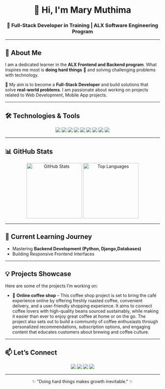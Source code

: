<h1 align="center">👋 Hi, I'm Mary Muthima</h1>
<h3 align="center">🚀 Full-Stack Developer in Training | ALX Software Engineering Program</h3>

---

## 🌟 About Me  
<p>
I am a dedicated learner in the <b>ALX Frontend and Backend program</b>. 
What inspires me most is <b>doing hard things</b> 💪 and solving challenging problems with technology.  
</p>

<p>
🎯 My aim is to become a <b>Full-Stack Developer</b> and build solutions that solve <b>real-world problems</b>.  
I am passionate about working on projects related to Web Development, Mobile App projects.
</p>

---

## 🛠️ Technologies & Tools  
<p align="center">
  <!-- Programming Languages -->
  <img src="https://img.shields.io/badge/Python-3776AB?style=for-the-badge&logo=python&logoColor=white"/>
  <img src="https://img.shields.io/badge/JavaScript-F7DF1E?style=for-the-badge&logo=javascript&logoColor=black"/>
  <img src="https://img.shields.io/badge/HTML5-E34F26?style=for-the-badge&logo=html5&logoColor=white"/>
  <img src="https://img.shields.io/badge/CSS3-1572B6?style=for-the-badge&logo=css3&logoColor=white"/>
  
  <!-- Frameworks -->
<img src="https://img.shields.io/badge/Django-092E20?style=for-the-badge&logo=django&logoColor=white"/>

  <!-- Databases -->
  <img src="https://img.shields.io/badge/MySQL-005C84?style=for-the-badge&logo=mysql&logoColor=white"/>
    
  <!-- Tools -->
  <img src="https://img.shields.io/badge/Git-F05032?style=for-the-badge&logo=git&logoColor=white"/>
  <img src="https://img.shields.io/badge/GitHub-181717?style=for-the-badge&logo=github&logoColor=white"/>
  <img src="https://img.shields.io/badge/VS%20Code-0078d7?style=for-the-badge&logo=visual-studio-code&logoColor=white"/>
</p>

---

## 📊 GitHub Stats  
<p align="center">
  <img src="https://github-readme-stats.vercel.app/api?username=Wambo-bit&show_icons=true&theme=tokyonight" alt="GitHub Stats" height="180px"/>
  <img src="https://github-readme-stats.vercel.app/api/top-langs/?username=Wambo-bit&layout=compact&theme=tokyonight" alt="Top Languages" height="180px"/>
</p>

---

## 🌱 Current Learning Journey  
- Mastering **Backend Development (Python, Django,Databases)**  
- Building Responsive Frontend Interfaces  

---

## 💡 Projects Showcase  
Here are some of the projects I’m working on:  
- 🔹 **Online coffee shop** – This coffee shop project is set to bring the café experience online by offering freshly roasted coffee, convenient delivery, and a user-friendly shopping experience. It aims to connect coffee lovers with high-quality beans sourced sustainably, while making it easier than ever to enjoy great coffee at home or on the go. The project also sets out to build a community of coffee enthusiasts through personalized recommendations, subscription options, and engaging content that educates customers about brewing and coffee culture.  

---

## 📫 Let’s Connect  
<p align="center">
  <a href="mailto:muthimamary@gmail.com"><img src="https://img.shields.io/badge/Email-D14836?style=for-the-badge&logo=gmail&logoColor=white"/></a>
  <a href="https://www.linkedin.com/in/https://www.linkedin.com/in/mary-muthima-6705932b7/"><img src="https://img.shields.io/badge/LinkedIn-0077B5?style=for-the-badge&logo=linkedin&logoColor=white"/></a>
  <a href="https://twitter.com/_Mary_Wambui1_"><img src="https://img.shields.io/badge/Twitter-1DA1F2?style=for-the-badge&logo=twitter&logoColor=white"/></a>
  <a href="https://github.com/Wambo-bit"><img src="https://img.shields.io/badge/GitHub-100000?style=for-the-badge&logo=github&logoColor=white"/></a>
</p>

---

<p align="center">✨ "Doing hard things makes growth inevitable." ✨</p>
